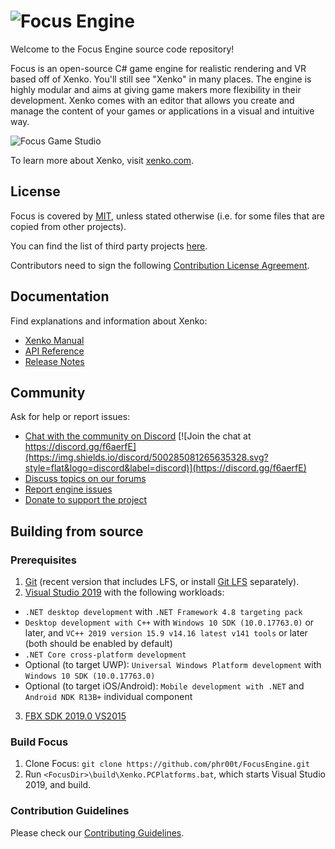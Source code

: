 ![Focus Engine](https://i.imgur.com/OjANvN9.png)
=======

Welcome to the Focus Engine source code repository!

Focus is an open-source C# game engine for realistic rendering and VR based off of Xenko. You'll still see "Xenko" in many places.
The engine is highly modular and aims at giving game makers more flexibility in their development.
Xenko comes with an editor that allows you create and manage the content of your games or applications in a visual and intuitive way.

![Focus Game Studio](https://xenko.com/images/external/script-editor.png)

To learn more about Xenko, visit [xenko.com](https://xenko.com/).

## License

Focus is covered by [MIT](LICENSE.md), unless stated otherwise (i.e. for some files that are copied from other projects).

You can find the list of third party projects [here](THIRD%20PARTY.md).

Contributors need to sign the following [Contribution License Agreement](docs/ContributorLicenseAgreement.md).

## Documentation

Find explanations and information about Xenko:
* [Xenko Manual](https://doc.xenko.com/latest/manual/index.html)
* [API Reference](https://doc.xenko.com/latest/api/index.html)
* [Release Notes](https://doc.xenko.com/latest/ReleaseNotes/index.html)

## Community

Ask for help or report issues:
* [Chat with the community on Discord](https://discord.gg/f6aerfE) [![Join the chat at https://discord.gg/f6aerfE](https://img.shields.io/discord/500285081265635328.svg?style=flat&logo=discord&label=discord)](https://discord.gg/f6aerfE)
* [Discuss topics on our forums](http://forums.xenko.com/)
* [Report engine issues](https://github.com/xenko3d/xenko/issues)
* [Donate to support the project](https://www.patreon.com/phr00tssoftware)

## Building from source

### Prerequisites

1. [Git](https://git-scm.com/downloads) (recent version that includes LFS, or install [Git LFS](https://git-lfs.github.com/) separately).
2. [Visual Studio 2019](https://www.visualstudio.com/downloads/) with the following workloads:
  * `.NET desktop development` with `.NET Framework 4.8 targeting pack`
  * `Desktop development with C++` with `Windows 10 SDK (10.0.17763.0)` or later, and `VC++ 2019 version 15.9 v14.16 latest v141 tools` or later (both should be enabled by default)
  * `.NET Core cross-platform development`
  * Optional (to target UWP): `Universal Windows Platform development` with `Windows 10 SDK (10.0.17763.0)`
  * Optional (to target iOS/Android): `Mobile development with .NET` and `Android NDK R13B+` individual component
3. [FBX SDK 2019.0 VS2015](https://www.autodesk.com/developer-network/platform-technologies/fbx-sdk-2019-0)

### Build Focus

1. Clone Focus: `git clone https://github.com/phr00t/FocusEngine.git`
2. Run `<FocusDir>\build\Xenko.PCPlatforms.bat`, which starts Visual Studio 2019, and build.

### Contribution Guidelines

Please check our [Contributing Guidelines](docs/CONTRIBUTING.md).
